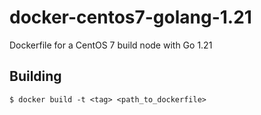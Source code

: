 # docker-centos7-golang-1.21

Dockerfile for a CentOS 7 build node with Go 1.21


## Building

    $ docker build -t <tag> <path_to_dockerfile>
